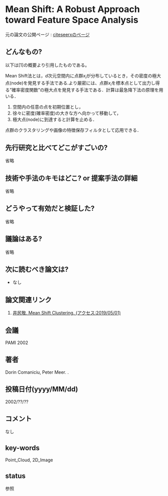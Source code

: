 # Mean Shift: A Robust Approach toward Feature Space Analysis

元の論文の公開ページ : [citeseerxのページ](http://citeseerx.ist.psu.edu/viewdoc/download?doi=10.1.1.160.3832&rep=rep1&type=pdf)

## どんなもの?
以下は[1]の概要より引用したものである。

Mean Shift法とは，$d$次元空間内に点群$x_ i$が分布しているとき，その密度の極大点(node)を発見する手法である.より厳密には、点群$x_ i$を標本点として出力し得る”確率密度関数”の極大点を発見する手法である．計算は最急降下法の原理を用いる．

1. 空間内の任意の点を初期位置とし，
2. 徐々に密度(確率密度)の大きな方へ向かって移動して，
3. 極大点(node)に到達すると計算を止める．

点群のクラスタリングや画像の特徴保存フィルタとして応用できる．

## 先行研究と比べてどこがすごいの?
省略

## 技術や手法のキモはどこ? or 提案手法の詳細
省略

## どうやって有効だと検証した?
省略

## 議論はある?
省略

## 次に読むべき論文は?
- なし

## 論文関連リンク
1. [井尻敬. Mean Shift Clustering. (アクセス:2019/05/01)](http://takashiijiri.com/study/ImgProc/MeanShift.htm)

## 会議
PAMI 2002

## 著者
Dorin Comaniciu, Peter Meer.
.
## 投稿日付(yyyy/MM/dd)
2002/??/??

## コメント
なし

## key-words
Point_Cloud, 2D_Image

## status
参照